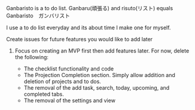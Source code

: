 Ganbaristo is a to do list. Ganbaru(頑張る) and risuto(リスト) equals Ganbaristo　ガンバリスト

I use a to do list everyday and its about time I make one for myself.


Create issues for future features you would like to add later

1. Focus on creating an MVP first then add features later. For now, delete the following:

    - The checklist functionality and code
    - The Projection Completion section. Simply allow addition and deletion of projects and to dos.
    - The removal of the add task, search, today, upcoming, and completed tabs.
    - The removal of the settings and view